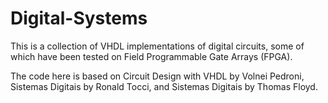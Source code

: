 # Digital-Systems

This is a collection of VHDL implementations of digital circuits, some of which have been tested on Field Programmable Gate Arrays (FPGA).

The code here is based on Circuit Design with VHDL by Volnei Pedroni, Sistemas Digitais by Ronald Tocci, and Sistemas Digitais by Thomas Floyd.